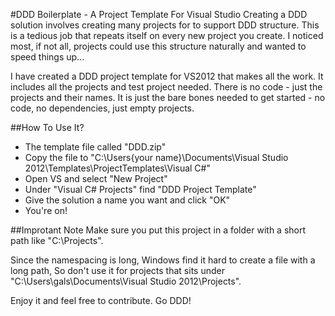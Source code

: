 #DDD Boilerplate - A Project Template For Visual Studio
Creating a DDD solution involves creating many projects for to support DDD structure. This is a tedious job that repeats itself on every new project you create. I noticed most, if not all, projects could use this structure naturally and wanted to speed things up...

I have created a DDD project template for VS2012 that makes all the work.
It includes all the projects and test project needed. There is no code - just the projects and their names. It is just the bare bones needed to get started - no code, no dependencies, just empty projects.

##How To Use It?
+ The template file called "DDD.zip"
+ Copy the file to "C:\Users\{your name}\Documents\Visual Studio 2012\Templates\ProjectTemplates\Visual C#"
+ Open VS and select "New Project"
+ Under "Visual C# Projects" find "DDD Project Template"
+ Give the solution a name you want and click "OK"
+ You're on!

##Improtant Note
Make sure you put this project in a folder with a short path like "C:\Projects". 

Since the  namespacing is long, Windows find it hard to create a file with a long path, So don't use it for projects that sits under
"C:\Users\gals\Documents\Visual Studio 2012\Projects\".

Enjoy it and feel free to contribute.
Go DDD!